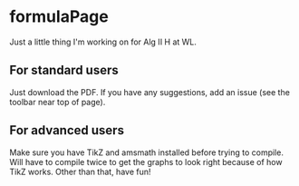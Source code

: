 formulaPage
===========

Just a little thing I'm working on for Alg II H at WL.

For standard users
------------------

Just download the PDF. If you have any suggestions, add an issue (see the toolbar near top of page).

For advanced users
------------------

Make sure you have TikZ and amsmath installed before trying to compile. Will have to compile
twice to get the graphs to look right because of how TikZ works. Other than that, have fun!

